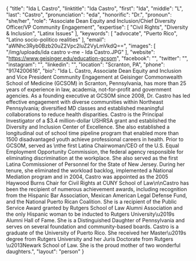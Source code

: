 {
  "title": "Ida L Castro",
  "linktitle": "Ida Castro",
  "first": "Ida",
  "middle": "L",
  "last": "Castro",
  "pronunciation": "eda",
  "honorific": "Dr.",
  "pronoun": "she/her",
  "role": "Associate Dean Equity and Inclusion/Chief Diversity Officer/VP Community Engagement",
  "expertise": [
    "Civil Rights",
    "Diversity & Inclusion",
    "Latinx Issues"
  ],
  "keywords": [
    "advocate",
    "Puerto Rico",
    "Latino socio-politico realities"
  ],
  "email": "aWNhc3Ryb0Bzb20uZ2Vpc2luZ2VyLmVkdQ==",
  "images": [
    "/img/uploads/ida castro v-me - Ida Castro.JPG"
  ],
  "website": "https://www.geisinger.edu/education-gcsom",
  "facebook": "",
  "twitter": "",
  "instagram": "",
  "linkedin": "",
  "location": "Scranton, PA",
  "phone": "9174200616",
  "bio": "Ida L. Castro, Associate Dean Equity and Inclusion and Vice President Community Engagement at Geisinger Commonwealth School of Medicine (GCSOM) in Scranton, Pennsylvania, has more than 25 years of experience in law, academia, not-for-profit and government agencies. As a founding executive at GCSOM since 2008, Dr. Castro has led effective engagement with diverse communities within Northeast Pennsylvania; diversified MD classes and established meaningful collaborations to reduce health disparities.  Castro is the Principal Investigator of a $3.4 million-dollar USHRSA grant and established the Diversity and Inclusion Center of Excellence.  She also established a longitudinal out of school time pipeline program that enabled more than 1500 disadvantaged youth achieve professional careers in health. Prior to GCSOM, served as \nthe first Latina Chairwoman/CEO of the U.S. Equal Employment Opportunity Commission, the federal agency responsible for eliminating discrimination at the workplace. She also served as the first Latina Commissioner of Personnel for the State of New Jersey. During her tenure, she eliminated the workload backlog, implemented a National Mediation program and in 2004, Castro was appointed as the 2005 Haywood Burns Chair for Civil Rights at CUNY School of Law\n\nCastro has been the recipient of numerous achievement awards, including recognition from the Hispanic Bar Association, Mexican American Legal Defense Fund, and the National Puerto Rican Coalition. She is a recipient of the Public Service Award granted by Rutgers School of Law Alumni Association and the only Hispanic woman to be inducted to Rutgers University\u2019s Alumni Hall of Fame. She is a Distinguished Daughter of Pennsylvania and serves on several foundation and community-based boards. Castro is a graduate of the University of Puerto Rico. She received her Master\u2019s degree from Rutgers University and her Juris Doctorate from Rutgers \u2013Newark School of Law. She is the proud mother of two wonderful daughters.",
  "layout": "person"
}

